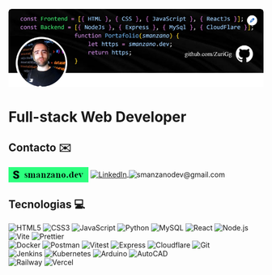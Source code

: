 ![Banner de ZuriGg](BannerGitHub.png)

# Full-stack Web Developer

## Contacto ✉️
<a href="https://smanzano.dev" target="_blank" style="text-decoration: none;">
  <img alt="smanzano.dev" src="./Boton smanzano.dev.png" style="vertical-align:middle; height: 30px; padding-left: 0px;" />
</a>
<a href="https://www.linkedin.com/in/sergio-manzano-esclapez/" target="_blank">
  <img alt="LinkedIn" src="https://img.shields.io/badge/linkedin-%230077B5.svg?&style=for-the-badge&logo=linkedin&logoColor=white" style="vertical-align:middle; height: 30px;" />
</a>
<a href="mailto:smanzanodev@gmail.com" target="_blank" style="text-decoration: none;">
  <img alt="smanzanodev@gmail.com" src="https://img.shields.io/badge/smanzanodev@gmail.com-%23D14836.svg?&style=for-the-badge&logo=gmail&logoColor=white" style="vertical-align:middle; height: 30px;" />
</a>

## Tecnologias 💻

![HTML5](https://img.shields.io/badge/html5-%23E34F26.svg?style=for-the-badge&logo=html5&logoColor=white)
![CSS3](https://img.shields.io/badge/css3-%231572B6.svg?style=for-the-badge&logo=css3&logoColor=white)
![JavaScript](https://img.shields.io/badge/javascript-%23323330.svg?style=for-the-badge&logo=javascript&logoColor=%23F7DF1E)
![Python](https://img.shields.io/badge/python-3670A0?style=for-the-badge&logo=python&logoColor=ffdd54)
![MySQL](https://img.shields.io/badge/mysql-%2300f.svg?style=for-the-badge&logo=mysql&logoColor=white)
![React](https://img.shields.io/badge/react-%2320232a.svg?style=for-the-badge&logo=react&logoColor=%2361DAFB)
![Node.js](https://img.shields.io/badge/Node.js-%2343853B.svg?style=for-the-badge&logo=node.js&logoColor=white)
![Vite](https://img.shields.io/badge/Vite-%23646CFF.svg?style=for-the-badge&logo=vite&logoColor=white)
![Prettier](https://img.shields.io/badge/Prettier-%23F7B93E.svg?style=for-the-badge&logo=prettier&logoColor=black)
<br/>
![Docker](https://img.shields.io/badge/Docker-%23007ACC.svg?style=for-the-badge&logo=docker&logoColor=white)
![Postman](https://img.shields.io/badge/Postman-%23FF6C37.svg?style=for-the-badge&logo=postman&logoColor=white)
![Vitest](https://img.shields.io/badge/Vitest-%232B2A32.svg?style=for-the-badge&logo=vitest&logoColor=brightgreen)
![Express](https://img.shields.io/badge/Express-%23404d59.svg?style=for-the-badge&logo=express&logoColor=white)
![Cloudflare](https://img.shields.io/badge/Cloudflare-%23000000.svg?style=for-the-badge&logo=cloudflare&logoColor=orange)
![Git](https://img.shields.io/badge/Git-%23F05032.svg?style=for-the-badge&logo=git&logoColor=white)
<br/>
![Jenkins](https://img.shields.io/badge/Jenkins-%23D24939.svg?style=for-the-badge&logo=jenkins&logoColor=white)
![Kubernetes](https://img.shields.io/badge/Kubernetes-%2334D7FD.svg?style=for-the-badge&logo=kubernetes&logoColor=white)
![Arduino](https://img.shields.io/badge/Arduino-%23007ACC.svg?style=for-the-badge&logo=arduino&logoColor=white)
![AutoCAD](https://img.shields.io/badge/AutoCAD-%23E62F3F.svg?style=for-the-badge&logo=autocad&logoColor=white)
<br/>
![Railway](https://img.shields.io/badge/Railway-%23000000.svg?style=for-the-badge&logo=railway&logoColor=white)
![Vercel](https://img.shields.io/badge/Vercel-%23000000.svg?style=for-the-badge&logo=vercel&logoColor=white)



